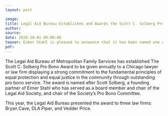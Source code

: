 ```yaml
---
layout: post

image:
title: Legal Aid Bureau Establishes and Awards the Scott C. Solberg Pro Bono Award
author:
source:
date: 2010-10-01 00:00:00
teaser: Eimer Stahl is pleased to announce that it has been named one of just 30 top-performing law firms in the area of client service by BTI.
pdf:
---
```

The Legal Aid Bureau of Metropolitan Family Services has established The Scott C. Solberg Pro Bono Award to be given annually to a Chicago lawyer or law firm displaying a strong commitment to the fundamental principles of equal protection and equal justice in the community through outstanding pro bono service. The award is named after Scott Solberg, a founding partner of Eimer Stahl who has served as a board member and chair of the Legal Aid Society, and chair of the Society’s Pro Bono Committee.

This year, the Legal Aid Bureau presented the award to three law firms: Bryan Cave, DLA Piper, and Vedder Price.

